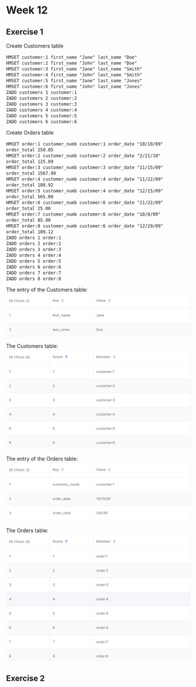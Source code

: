 # Week 12

## Exercise 1
Create Customers table
```
HMSET customer:1 first_name "Jane" last_name "Doe"
HMSET customer:2 first_name "John" last_name "Doe"
HMSET customer:3 first_name "Jane" last_name "Smith"
HMSET customer:4 first_name "John" last_name "Smith"
HMSET customer:5 first_name "Jane" last_name "Jones"
HMSET customer:6 first_name "John" last_name "Jones"
ZADD customers 1 customer:1
ZADD customers 2 customer:2
ZADD customers 3 customer:3
ZADD customers 4 customer:4
ZADD customers 5 customer:5
ZADD customers 6 customer:6
```

Create Orders table
```
HMSET order:1 customer_numb customer:1 order_date "10/10/09" order_total 250.85
HMSET order:2 customer_numb customer:2 order_date "2/21/10" order_total 125.89
HMSET order:3 customer_numb customer:3 order_date "11/15/09" order_total 1567.99
HMSET order:4 customer_numb customer:4 order_date "11/22/09" order_total 180.92
HMSET order:5 customer_numb customer:4 order_date "12/15/09" order_total 565.00
HMSET order:6 customer_numb customer:6 order_date "11/22/09" order_total 25.00
HMSET order:7 customer_numb customer:6 order_date "10/8/09" order_total 85.00
HMSET order:8 customer_numb customer:6 order_date "12/29/09" order_total 109.12
ZADD orders 1 order:1
ZADD orders 2 order:2
ZADD orders 3 order:3
ZADD orders 4 order:4
ZADD orders 5 order:5
ZADD orders 6 order:6
ZADD orders 7 order:7
ZADD orders 8 order:8
```

The entry of the Customers table:
![cutomer_row](screenshots/ex1/customer_row.png)

The Customers table:
![cutomer_row](screenshots/ex1/customers.png)

The entry of the Orders table:
![cutomer_row](screenshots/ex1/order_row.png)

The Orders table:
![cutomer_row](screenshots/ex1/orders.png)


## Exercise 2
